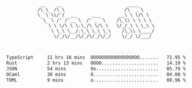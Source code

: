 <div align="center">
<pre><code>
 __    __                        ____      
/\ \  /\ \                      /\  _`\    
\ `\`\\/'/  __      ___       __\ \ \/\ \  
 `\ `\ /' /'__`\  /' _ `\    /\_\\ \ \ \ \ 
   `\ \ \/\ \ \.\_/\ \/\ \   \/_/_\ \ \_\ \
     \ \_\ \__/.\_\ \_\ \_\    /\_\\ \____/
      \/_/\/__/\/_/\/_/\/_/    \/_/ \/___/ 
                                           

</code></pre>

<!--START_SECTION:waka-->

```txt
TypeScript     11 hrs 16 mins  OOOOOOOOOOOOOOOOOO.......   71.95 %
Rust           2 hrs 13 mins   OOO0.....................   14.19 %
JSON           54 mins         Oo.......................   05.79 %
OCaml          38 mins         O........................   04.08 %
TOML           9 mins          o........................   00.96 %
```

<!--END_SECTION:waka-->
